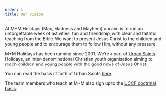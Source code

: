 ```yaml
---
order: 1
title: Our vision
---
```


At M+M Holidays (Max, Madness and Mayhem) our aim is to run an
unforgettable week of activities, fun and friendship, with clear and faithful
teaching from the Bible. We want to present Jesus Christ to the children and
young people and to encourage them to follow Him, without any pressure.

M+M Holidays has been running since 2001. We’re a part of [Urban Saints](https://www.urbansaints.org/what-we-do/camps)
Holidays, an inter-denominational Christian youth organisation aiming to reach
children and young people with the good news of Jesus Christ.

You can read the basis of faith of Urban Saints [here](https://www.urbansaints.org/basis-of-faith).

The team members who teach at M+M also sign up to the [UCCF doctrinal
basis](https://www.uccf.org.uk/about/doctrinal-basis).
